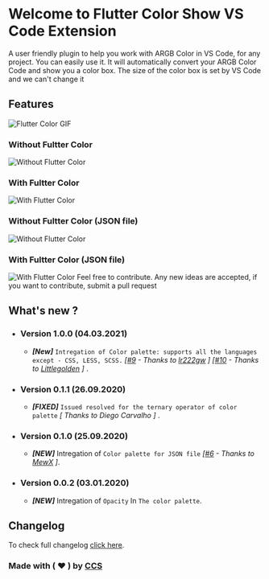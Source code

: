 # Welcome to Flutter Color Show VS Code Extension

 A user friendly plugin to help you work with ARGB Color in VS Code, for any project. You can easily use it. It will automatically convert your ARGB Color Code and show you a color box. The size of the color box is set by VS Code and we can't change it

## Features

![Flutter Color GIF](https://buzzyevent.in/assets/images/vscode/flutter-color.gif)
### Without Fultter Color

![Without Flutter Color](https://buzzyevent.in/assets/images/vscode/without-plugin.jpg)

### With Fultter Color

![With Flutter Color](https://buzzyevent.in/assets/images/vscode/with-plugin.jpg)

### Without Fultter Color (JSON file)

![Without Flutter Color](https://buzzyevent.in/assets/images/vscode/without-plugin-json.jpg)

### With Fultter Color (JSON file)

![With Flutter Color](https://buzzyevent.in/assets/images/vscode/with-plugin-json.jpg)
Feel free to contribute. Any new ideas are accepted, if you want to contribute, submit a pull request

## What's new ?

* ### Version 1.0.0 (04.03.2021)
  * ***[New]*** `Intregation of Color palette: supports all the languages except - CSS, LESS, SCSS.` *[[#9](https://github.com/circlecodesolution/vscode-ext-flutter-color-viewer/issues/9) - Thanks to [lr222gw](https://github.com/lr222gw) ]* *[[#10](https://github.com/circlecodesolution/vscode-ext-flutter-color-viewer/issues/10) - Thanks to [Littlegolden](https://github.com/Littlegolden) ]* .

* ### Version 0.1.1 (26.09.2020)
  * ***[FIXED]*** `Issued resolved for the ternary operator of color palette` *[ Thanks to Diego Carvalho ]* .

* ### Version 0.1.0 (25.09.2020)
  * ***[NEW]*** Intregation of `Color palette for JSON file` *[[#6](https://github.com/circlecodesolution/vscode-ext-flutter-color-viewer/issues/6) - Thanks to [MewX](https://github.com/MewX) ]*.

* ### Version 0.0.2 (03.01.2020)
  * ***[NEW]*** Intregation of `Opacity` In `The color palette`.


## Changelog
To check full changelog [click here](CHANGELOG.md).

### Made with ( ❤ ) by [CCS](http://circle.codesolution.in)
